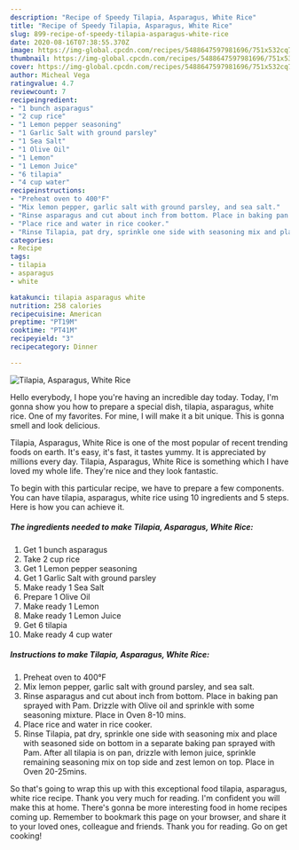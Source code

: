 ```yaml
---
description: "Recipe of Speedy Tilapia, Asparagus, White Rice"
title: "Recipe of Speedy Tilapia, Asparagus, White Rice"
slug: 899-recipe-of-speedy-tilapia-asparagus-white-rice
date: 2020-08-16T07:38:55.370Z
image: https://img-global.cpcdn.com/recipes/5488647597981696/751x532cq70/tilapia-asparagus-white-rice-recipe-main-photo.jpg
thumbnail: https://img-global.cpcdn.com/recipes/5488647597981696/751x532cq70/tilapia-asparagus-white-rice-recipe-main-photo.jpg
cover: https://img-global.cpcdn.com/recipes/5488647597981696/751x532cq70/tilapia-asparagus-white-rice-recipe-main-photo.jpg
author: Micheal Vega
ratingvalue: 4.7
reviewcount: 7
recipeingredient:
- "1 bunch asparagus"
- "2 cup rice"
- "1 Lemon pepper seasoning"
- "1 Garlic Salt with ground parsley"
- "1 Sea Salt"
- "1 Olive Oil"
- "1 Lemon"
- "1 Lemon Juice"
- "6 tilapia"
- "4 cup water"
recipeinstructions:
- "Preheat oven to 400°F"
- "Mix lemon pepper, garlic salt with ground parsley, and sea salt."
- "Rinse asparagus and cut about inch from bottom. Place in baking pan sprayed with Pam. Drizzle with Olive oil and sprinkle with some seasoning mixture. Place in Oven 8-10 mins."
- "Place rice and water in rice cooker."
- "Rinse Tilapia, pat dry, sprinkle one side with seasoning mix and place with seasoned side on bottom in a separate baking pan sprayed with Pam. After all tilapia is on pan, drizzle with lemon juice, sprinkle remaining seasoning mix on top side and zest lemon on top. Place in Oven 20-25mins."
categories:
- Recipe
tags:
- tilapia
- asparagus
- white

katakunci: tilapia asparagus white 
nutrition: 258 calories
recipecuisine: American
preptime: "PT19M"
cooktime: "PT41M"
recipeyield: "3"
recipecategory: Dinner

---
```



![Tilapia, Asparagus, White Rice](https://img-global.cpcdn.com/recipes/5488647597981696/751x532cq70/tilapia-asparagus-white-rice-recipe-main-photo.jpg)

Hello everybody, I hope you're having an incredible day today. Today, I'm gonna show you how to prepare a special dish, tilapia, asparagus, white rice. One of my favorites. For mine, I will make it a bit unique. This is gonna smell and look delicious.



Tilapia, Asparagus, White Rice is one of the most popular of recent trending foods on earth. It's easy, it's fast, it tastes yummy. It is appreciated by millions every day. Tilapia, Asparagus, White Rice is something which I have loved my whole life. They're nice and they look fantastic.


To begin with this particular recipe, we have to prepare a few components. You can have tilapia, asparagus, white rice using 10 ingredients and 5 steps. Here is how you can achieve it.

<!--inarticleads1-->

##### The ingredients needed to make Tilapia, Asparagus, White Rice:

1. Get 1 bunch asparagus
1. Take 2 cup rice
1. Get 1 Lemon pepper seasoning
1. Get 1 Garlic Salt with ground parsley
1. Make ready 1 Sea Salt
1. Prepare 1 Olive Oil
1. Make ready 1 Lemon
1. Make ready 1 Lemon Juice
1. Get 6 tilapia
1. Make ready 4 cup water




<!--inarticleads2-->

##### Instructions to make Tilapia, Asparagus, White Rice:

1. Preheat oven to 400°F
1. Mix lemon pepper, garlic salt with ground parsley, and sea salt.
1. Rinse asparagus and cut about inch from bottom. Place in baking pan sprayed with Pam. Drizzle with Olive oil and sprinkle with some seasoning mixture. Place in Oven 8-10 mins.
1. Place rice and water in rice cooker.
1. Rinse Tilapia, pat dry, sprinkle one side with seasoning mix and place with seasoned side on bottom in a separate baking pan sprayed with Pam. After all tilapia is on pan, drizzle with lemon juice, sprinkle remaining seasoning mix on top side and zest lemon on top. Place in Oven 20-25mins.




So that's going to wrap this up with this exceptional food tilapia, asparagus, white rice recipe. Thank you very much for reading. I'm confident you will make this at home. There's gonna be more interesting food in home recipes coming up. Remember to bookmark this page on your browser, and share it to your loved ones, colleague and friends. Thank you for reading. Go on get cooking!
